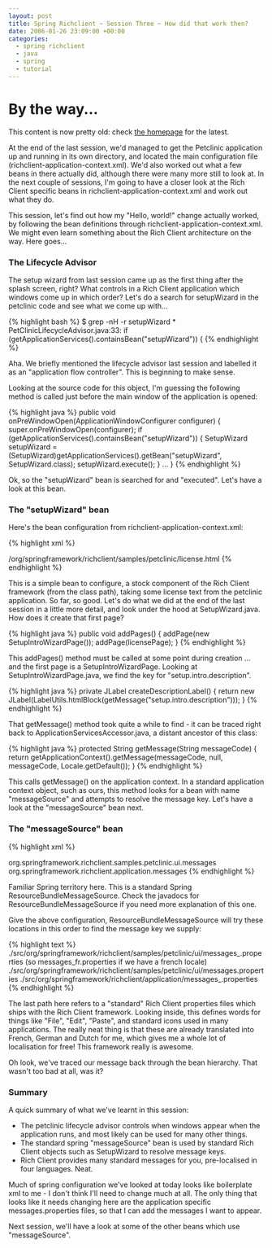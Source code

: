 ```yaml
---
layout: post
title: Spring Richclient ~ Session Three ~ How did that work then?
date: 2006-01-26 23:09:00 +00:00
categories:
  - spring richclient 
  - java 
  - spring
  - tutorial
---
```

<div class='notice'><h1>By the way...</h1><p>This content is now pretty old: check <a href='/'>the homepage</a> for the latest.</p></div>
          
<p>At the end of the last session, we'd managed to get the Petclinic application up and running in its own directory, and located the main configuration file (richclient-application-context.xml). We'd also worked out what a few beans in there actually did, although there were many more still to look at. In the next couple of sessions, I'm going to have a closer look at the Rich Client specific beans in richclient-application-context.xml and work out what they do. </p>
<p>This session, let's find out how my "Hello, world!" change actually worked, by following the bean definitions through richclient-application-context.xml. We might even learn something about the Rich Client architecture on the way. Here goes...</p>
<h3>The Lifecycle Advisor</h3>
<p>The setup wizard from last session came up as the first thing after the splash screen, right? What controls in a Rich Client application which windows come up in which order? Let's do a search for setupWizard in the petclinic code and see what we come up with...</p>
<p>{% highlight bash %}
$ grep -nH -r setupWizard *
PetClinicLifecycleAdvisor.java:33:        if (getApplicationServices().containsBean("setupWizard")) {
{% endhighlight %}</p>
<p>Aha. We briefly mentioned the lifecycle advisor last session and labelled it as an "application flow controller". This is beginning to make sense.</p>
<p>Looking at the source code for this object, I'm guessing the following method is called just before the main window of the application is opened:</p>
<p>{% highlight java %}
    public void onPreWindowOpen(ApplicationWindowConfigurer configurer) {
        super.onPreWindowOpen(configurer);
        if (getApplicationServices().containsBean("setupWizard")) {
            SetupWizard setupWizard = (SetupWizard)getApplicationServices().getBean("setupWizard", SetupWizard.class);
            setupWizard.execute();
        }
		...
    }
{% endhighlight %}</p>
<p>Ok, so the "setupWizard" bean is searched for and "executed". Let's have a look at this bean.</p>
<h3>The "setupWizard" bean</h3>
<p>Here's the bean configuration from richclient-application-context.xml:</p>
<p>{% highlight xml %}
	<bean id="setupWizard"
		class="org.springframework.richclient.application.setup.SetupWizard"></p>
<property name="licenseTextLocation">
			<value>/org/springframework/richclient/samples/petclinic/license.html</value>
		</property>
	</bean>
{% endhighlight %}</p>
<p>This is a simple bean to configure, a stock component of the Rich Client framework (from the class path), taking some license text from the petclinic application. So far, so good. Let's do what we did at the end of the last session in a little more detail, and look under the hood at SetupWizard.java. How does it create that first page?</p>
<p>{% highlight java %}
    public void addPages() {
        addPage(new SetupIntroWizardPage());
        addPage(licensePage);
    }
{% endhighlight %}</p>
<p>This addPages() method must be called at some point during creation ... and the first page is a SetupIntroWizardPage. Looking at SetupIntroWizardPage.java, we find the key for "setup.intro.description".</p>
<p>{% highlight java %}
    private JLabel createDescriptionLabel() {
        return new JLabel(LabelUtils.htmlBlock(getMessage("setup.intro.description")));
    }
{% endhighlight %}</p>
<p>That getMessage() method took quite a while to find - it can be traced right back to ApplicationServicesAccessor.java, a distant ancestor of this class:</p>
<p>{% highlight java %}
    protected String getMessage(String messageCode) {
        return getApplicationContext().getMessage(messageCode, null, messageCode, Locale.getDefault());
    }
{% endhighlight %}</p>
<p>This calls getMessage() on the application context. In a standard application context object, such as ours, this method looks for a bean with name "messageSource" and attempts to resolve the message key. Let's have a look at the "messageSource" bean next.</p>
<h3>The "messageSource" bean</h3>
<p>{% highlight xml %}
	<bean id="messageSource"
		class="org.springframework.context.support.ResourceBundleMessageSource"></p>
<property name="basenames">
<list>
				<value>org.springframework.richclient.samples.petclinic.ui.messages</value>
				<value>org.springframework.richclient.application.messages</value>
			</list>
		</property>
	</bean>
{% endhighlight %}</p>
<p>Familiar Spring territory here. This is a standard Spring ResourceBundleMessageSource. Check the javadocs for ResourceBundleMessageSource if you need more explanation of this one.</p>
<p>Give the above configuration, ResourceBundleMessageSource will try these locations in this order to find the message key we supply:</p>
<p>{% highlight text %}
./src/org/springframework/richclient/samples/petclinic/ui/messages_<language>.properties
   (so messages_fr.properties if we have a french locale)
./src/org/springframework/richclient/samples/petclinic/ui/messages.properties
./src/org/springframework/richclient/application/messages_<language>.properties
{% endhighlight %}</p>
<p>The last path here refers to a "standard" Rich Client properties files which ships with the Rich Client framework. Looking inside, this defines words for things like "File", "Edit", "Paste", and standard icons used in many applications. The really neat thing is that these are already translated into French, German and Dutch for me, which gives me a whole lot of localisation for free! This framework really is awesome.</p>
<p>Oh look, we've traced our message back through the bean hierarchy. That wasn't too bad at all, was it?</p>
<h3>Summary</h3>
<p>A quick summary of what we've learnt in this session:</p>
<ul>
<li>The petclinic lifecycle advisor controls when windows appear when the application runs, and most likely can be used for many other things.</li>
<li>The standard spring "messageSource" bean is used by standard Rich Client objects such as SetupWizard to resolve message keys.</li>
<li>Rich Client provides many standard messages for you, pre-localised in four languages. Neat.</li>
</ul>
<p>Much of spring configuration we've looked at today looks like boilerplate xml to me - I don't think I'll need to change much at all. The only thing that looks like it needs changing here are the application specific messages.properties files, so that I can add the messages I want to appear.</p>
<p>Next session, we'll have a look at some of the other beans which use "messageSource".</p>

